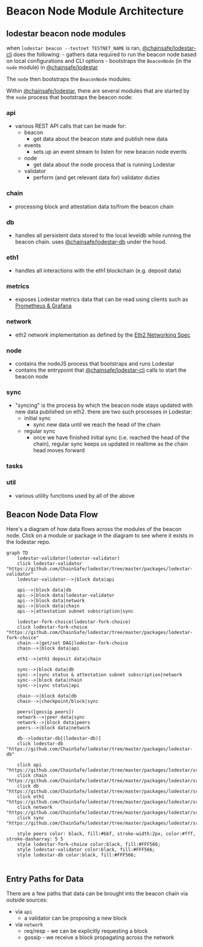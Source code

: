 # Beacon Node Module Architecture

## lodestar beacon node modules

when `lodestar beacon --testnet TESTNET_NAME` is ran, [@chainsafe/lodestar-cli](https://github.com/ChainSafe/lodestar/tree/master/packages/lodestar-cli) does the following:
    - gathers data required to run the beacon node based on local configurations and CLI options
    - bootstraps the `BeaconNode` (in the `node` module) in [@chainsafe/lodestar](https://github.com/ChainSafe/lodestar/tree/master/packages/lodestar)

The `node` then bootstraps the `BeaconNode` modules:

Within [@chainsafe/lodestar](https://github.com/ChainSafe/lodestar), there are several modules that are started by the `node` process that bootstraps the beacon node:

### api
  - various REST API calls that can be made for:
    - beacon
        - get data about the beacon state and publish new data
    - events
        - sets up an event stream to listen for new beacon node events
    - node
        - get data about the node process that is running Lodestar
    - validator
        - perform (and get relevant data for) validator duties
### chain
  - processing block and attestation data to/from the beacon chain
### db
  - handles all persistent data stored to the local leveldb while running the beacon chain.  uses [@chainsafe/lodestar-db](https://github.com/ChainSafe/lodestar/tree/master/packages/lodestar-db) under the hood.
### eth1
  - handles all interactions with the eth1 blockchain (e.g. deposit data)
### metrics
  - exposes Lodestar metrics data that can be read using clients such as [Prometheus & Grafana](https://chainsafe.github.io/lodestar/usage/prometheus-grafana/)
### network
  - eth2 network implementation as defined by the [Eth2 Networking Spec](https://github.com/ethereum/eth2.0-specs/blob/dev/specs/phase0/p2p-interface.md)
### node
  - contains the nodeJS process that bootstraps and runs Lodestar
  - contains the entrypoint that [@chainsafe/lodestar-cli](https://github.com/ChainSafe/lodestar/tree/master/packages/lodestar-cli/) calls to start the beacon node
### sync
  - "syncing" is the process by which the beacon node stays updated with new data published on eth2.  there are two such processes in Lodestar:
      - initial sync
        - sync new data until we reach the head of the chain
      - regular sync
        - once we have finished initial sync (i.e. reached the head of the chain), regular sync keeps us updated in realtime as the chain head moves forward
### tasks
### util
  - various utility functions used by all of the above


## Beacon Node Data Flow

Here's a diagram of how data flows across the modules of the beacon node.  Click on a module or package in the diagram to see where it exists in the lodestar repo.

```mermaid
graph TD
    lodestar-validator(lodestar-validator)
    click lodestar-validator "https://github.com/ChainSafe/lodestar/tree/master/packages/lodestar-validator"
    lodestar-validator-->|block data|api

    api-->|block data|db
    api-->|block data|lodestar-validator
    api-->|block data|network
    api-->|block data|chain
    api-->|attestation subnet subscription|sync
    
    lodestar-fork-choice(lodestar-fork-choice)
    click lodestar-fork-choice "https://github.com/ChainSafe/lodestar/tree/master/packages/lodestar-fork-choice"
    chain-->|get/set DAG|lodestar-fork-choice
    chain-->|block data|api
      
    eth1-->|eth1 deposit data|chain
    
    sync-->|block data|db
    sync-->|sync status & attestation subnet subscription|network
    sync-->|block data|chain
    sync-->|sync status|api
    
    chain-->|block data|db
    chain-->|checkpoint/block|sync
    
    peers([gossip peers])
    network-->|peer data|sync
    network-->|block data|peers
    peers-->|block data|network
    
    db-->lodestar-db[(lodestar-db)]
    click lodestar-db "https://github.com/ChainSafe/lodestar/tree/master/packages/lodestar-db"
    
    click api "https://github.com/ChainSafe/lodestar/tree/master/packages/lodestar/src/api"
    click chain "https://github.com/ChainSafe/lodestar/tree/master/packages/lodestar/src/chain"
    click db "https://github.com/ChainSafe/lodestar/tree/master/packages/lodestar/src/db"
    click eth1 "https://github.com/ChainSafe/lodestar/tree/master/packages/lodestar/src/eth1"
    click network "https://github.com/ChainSafe/lodestar/tree/master/packages/lodestar/src/network"
    click sync "https://github.com/ChainSafe/lodestar/tree/master/packages/lodestar/src/sync"
    
    style peers color: black, fill:#bbf, stroke-width:2px, color:#fff, stroke-dasharray: 5 5
    style lodestar-fork-choice color:black, fill:#FFF566;
    style lodestar-validator color:black, fill:#FFF566;
    style lodestar-db color:black, fill:#FFF566;
    
```

## Entry Paths for Data
There are a few paths that data can be brought into the beacon chain via outside sources:

- via `api`
    - a validator can be proposing a new block
- via `network`
    - req/resp - we can be explicitly requesting a block
    - gossip - we receive a block propagating across the network